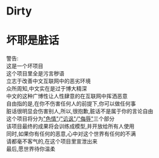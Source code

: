 # Dirty
坏耶是脏话
====
警告: \
这是一个坏项目 \
这个项目里全是污言秽语 \
立志于改善中文互联网中的恶劣环境 \
众所周知,中文实在是过于博大精深 \
中文的这种广博性让人性肆意的在互联网中挥洒恶意 \
自由指的是,在你不伤害任何人的前提下,你可以做任何事 \
脏话很明显会伤害别人,所以,很抱歉,脏话不是属于你的言论自由 \
这个项目将分为["色情"](https://github.com/pokemonchw/Dirty/blob/master/Sex.txt)/["讥讽"](https://github.com/pokemonchw/Dirty/blob/master/Sarcasm.txt)/["侮辱"](https://github.com/pokemonchw/Dirty/blob/master/Insult.txt)三个部分 \
该项目最终的成果将会训练成模型,并开放给所有人使用 \
同时,如果你有任何的恶意,心中对这个世界有任何的不满 \
请都毫不客气的,在这个项目里宣泄出来 \
最后,愿世界待你温柔
